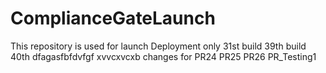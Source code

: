 # ComplianceGateLaunch
This repository is used for launch Deployment only
31st build
39th build
40th
dfagasfbfdvfgf
xvvcxvcxb
changes for PR24
PR25
PR26
PR_Testing1
